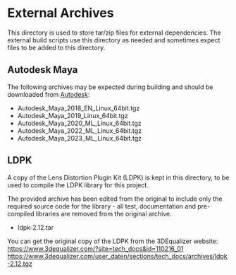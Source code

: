 # External Archives

This directory is used to store tar/zip files for external
dependencies. The external build scripts use this directory as needed
and sometimes expect files to be added to this directory.

## Autodesk Maya

The following archives may be expected during building and should be
downloaded from [Autodesk](https://www.autodesk.com/):

- Autodesk_Maya_2018_EN_Linux_64bit.tgz
- Autodesk_Maya_2019_Linux_64bit.tgz
- Autodesk_Maya_2020_ML_Linux_64bit.tgz
- Autodesk_Maya_2022_ML_Linux_64bit.tgz
- Autodesk_Maya_2023_ML_Linux_64bit.tgz

## LDPK

A copy of the Lens Distortion Plugin Kit (LDPK) is kept in this
directory, to be used to compile the LDPK library for this project.

The provided archive has been edited from the original to include only
the required source code for the library - all test, documentation and
pre-compiled libraries are removed from the original archive.

- ldpk-2.12.tar

You can get the original copy of the LDPK from the 3DEqualizer website:
https://www.3dequalizer.com/?site=tech_docs&id=110216_01
https://www.3dequalizer.com/user_daten/sections/tech_docs/archives/ldpk-2.12.tgz
